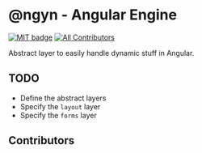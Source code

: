 # @ngyn - Angular Engine

[![MIT badge](http://img.shields.io/badge/license-MIT-brightgreen.svg)](https://opensource.org/licenses/MIT)
[![All Contributors](https://img.shields.io/github/all-contributors/ngdyn/ngyn?color=ee8449&style=flat-square)](#contributors)

Abstract layer to easily handle dynamic stuff in Angular.

## TODO

* Define the abstract layers
* Specify the `layout` layer
* Specify the `forms` layer

## Contributors

<!-- ALL-CONTRIBUTORS-LIST:START - Do not remove or modify this section -->
<!-- prettier-ignore-start -->
<!-- markdownlint-disable -->

<!-- markdownlint-restore -->
<!-- prettier-ignore-end -->

<!-- ALL-CONTRIBUTORS-LIST:END -->
